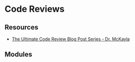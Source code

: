 Code Reviews
===

Resources
---

- [The Ultimate Code Review Blog Post Series - Dr. McKayla][1]

<!-- Links -->
[1]: https://www.michaelagreiler.com/code-review-blog-post-series/

<!-- Links end -->


Modules
---

